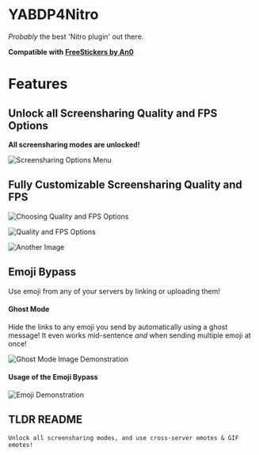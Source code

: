 # YABDP4Nitro

*Probably* the best 'Nitro plugin' out there.

**Compatible with [FreeStickers by An0](https://github.com/An00nymushun/DiscordFreeStickers)**

# Features

## Unlock all Screensharing Quality and FPS Options

**All screensharing modes are unlocked!**

![Screensharing Options Menu](https://user-images.githubusercontent.com/54255074/166120652-b7cc6a10-ea2e-4ad8-975f-6c8d4aabdc5e.png)

## Fully Customizable Screensharing Quality and FPS
![Choosing Quality and FPS Options](https://user-images.githubusercontent.com/54255074/176584683-efe8eac3-8c6c-4100-9b98-0b2592fbb86f.png)

![Quality and FPS Options](https://user-images.githubusercontent.com/54255074/176584759-847ea486-e2ac-48dd-987a-baef9ec1e179.png)

![Another Image](https://user-images.githubusercontent.com/54255074/183275106-cbee28e6-d550-4637-ab06-0cb065c81283.png)


## Emoji Bypass

Use emoji from any of your servers by linking or uploading them!

#### Ghost Mode

Hide the links to any emoji you send by automatically using a ghost message! It even works mid-sentence *and* when sending multiple emoji at once!

![Ghost Mode Image Demonstration](https://user-images.githubusercontent.com/54255074/166120840-50bd98c7-48d0-4772-8d9b-17280e247a02.png)

#### Usage of the Emoji Bypass

![Emoji Demonstration](https://user-images.githubusercontent.com/54255074/166121643-58b06bc5-c0a5-4e45-a7e9-c135337b7ed0.gif)


## TLDR README
`Unlock all screensharing modes, and use cross-server emotes & GIF emotes!`
